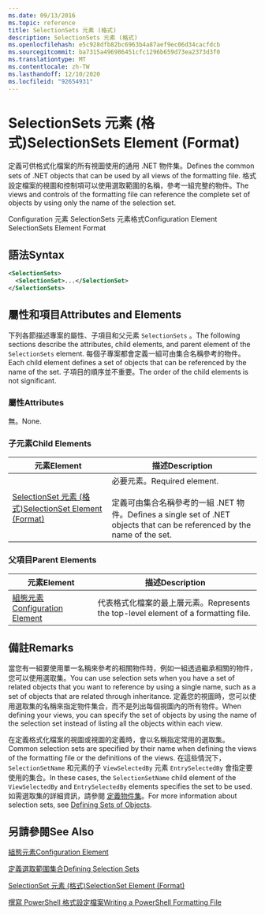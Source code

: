 ```yaml
---
ms.date: 09/13/2016
ms.topic: reference
title: SelectionSets 元素 (格式)
description: SelectionSets 元素 (格式)
ms.openlocfilehash: e5c928dfb82bc6963b4a87aef9ec06d34cacfdcb
ms.sourcegitcommit: ba7315a496986451cfc1296b659d73ea2373d3f0
ms.translationtype: MT
ms.contentlocale: zh-TW
ms.lasthandoff: 12/10/2020
ms.locfileid: "92654931"
---
```

# <a name="selectionsets-element-format"></a><span data-ttu-id="38b83-103">SelectionSets 元素 (格式)</span><span class="sxs-lookup"><span data-stu-id="38b83-103">SelectionSets Element (Format)</span></span>

<span data-ttu-id="38b83-104">定義可供格式化檔案的所有視圖使用的通用 .NET 物件集。</span><span class="sxs-lookup"><span data-stu-id="38b83-104">Defines the common sets of .NET objects that can be used by all views of the formatting file.</span></span> <span data-ttu-id="38b83-105">格式設定檔案的視圖和控制項可以使用選取範圍的名稱，參考一組完整的物件。</span><span class="sxs-lookup"><span data-stu-id="38b83-105">The views and controls of the formatting file can reference the complete set of objects by using only the name of the selection set.</span></span>

<span data-ttu-id="38b83-106">Configuration 元素 SelectionSets 元素格式</span><span class="sxs-lookup"><span data-stu-id="38b83-106">Configuration Element SelectionSets Element Format</span></span>

## <a name="syntax"></a><span data-ttu-id="38b83-107">語法</span><span class="sxs-lookup"><span data-stu-id="38b83-107">Syntax</span></span>

```xml
<SelectionSets>
  <SelectionSet>...</SelectionSet>
</SelectionSets>
```

## <a name="attributes-and-elements"></a><span data-ttu-id="38b83-108">屬性和項目</span><span class="sxs-lookup"><span data-stu-id="38b83-108">Attributes and Elements</span></span>

<span data-ttu-id="38b83-109">下列各節描述專案的屬性、子項目和父元素 `SelectionSets` 。</span><span class="sxs-lookup"><span data-stu-id="38b83-109">The following sections describe the attributes, child elements, and parent element of the `SelectionSets` element.</span></span> <span data-ttu-id="38b83-110">每個子專案都會定義一組可由集合名稱參考的物件。</span><span class="sxs-lookup"><span data-stu-id="38b83-110">Each child element defines a set of objects that can be referenced by the name of the set.</span></span> <span data-ttu-id="38b83-111">子項目的順序並不重要。</span><span class="sxs-lookup"><span data-stu-id="38b83-111">The order of the child elements is not significant.</span></span>

### <a name="attributes"></a><span data-ttu-id="38b83-112">屬性</span><span class="sxs-lookup"><span data-stu-id="38b83-112">Attributes</span></span>

<span data-ttu-id="38b83-113">無。</span><span class="sxs-lookup"><span data-stu-id="38b83-113">None.</span></span>

### <a name="child-elements"></a><span data-ttu-id="38b83-114">子元素</span><span class="sxs-lookup"><span data-stu-id="38b83-114">Child Elements</span></span>

|<span data-ttu-id="38b83-115">元素</span><span class="sxs-lookup"><span data-stu-id="38b83-115">Element</span></span>|<span data-ttu-id="38b83-116">描述</span><span class="sxs-lookup"><span data-stu-id="38b83-116">Description</span></span>|
|-------------|-----------------|
|[<span data-ttu-id="38b83-117">SelectionSet 元素 (格式)</span><span class="sxs-lookup"><span data-stu-id="38b83-117">SelectionSet Element (Format)</span></span>](./selectionset-element-format.md)|<span data-ttu-id="38b83-118">必要元素。</span><span class="sxs-lookup"><span data-stu-id="38b83-118">Required element.</span></span><br /><br /> <span data-ttu-id="38b83-119">定義可由集合名稱參考的一組 .NET 物件。</span><span class="sxs-lookup"><span data-stu-id="38b83-119">Defines a single set of .NET objects that can be referenced by the name of the set.</span></span>|

### <a name="parent-elements"></a><span data-ttu-id="38b83-120">父項目</span><span class="sxs-lookup"><span data-stu-id="38b83-120">Parent Elements</span></span>

|<span data-ttu-id="38b83-121">元素</span><span class="sxs-lookup"><span data-stu-id="38b83-121">Element</span></span>|<span data-ttu-id="38b83-122">描述</span><span class="sxs-lookup"><span data-stu-id="38b83-122">Description</span></span>|
|-------------|-----------------|
|[<span data-ttu-id="38b83-123">組態元素</span><span class="sxs-lookup"><span data-stu-id="38b83-123">Configuration Element</span></span>](./configuration-element-format.md)|<span data-ttu-id="38b83-124">代表格式化檔案的最上層元素。</span><span class="sxs-lookup"><span data-stu-id="38b83-124">Represents the top-level element of a formatting file.</span></span>|

## <a name="remarks"></a><span data-ttu-id="38b83-125">備註</span><span class="sxs-lookup"><span data-stu-id="38b83-125">Remarks</span></span>

<span data-ttu-id="38b83-126">當您有一組要使用單一名稱來參考的相關物件時，例如一組透過繼承相關的物件，您可以使用選取集。</span><span class="sxs-lookup"><span data-stu-id="38b83-126">You can use selection sets when you have a set of related objects that you want to reference by using a single name, such as a set of objects that are related through inheritance.</span></span> <span data-ttu-id="38b83-127">定義您的視圖時，您可以使用選取集的名稱來指定物件集合，而不是列出每個視圖內的所有物件。</span><span class="sxs-lookup"><span data-stu-id="38b83-127">When defining your views, you can specify the set of objects by using the name of the selection set instead of listing all the objects within each view.</span></span>

<span data-ttu-id="38b83-128">在定義格式化檔案的視圖或視圖的定義時，會以名稱指定常用的選取集。</span><span class="sxs-lookup"><span data-stu-id="38b83-128">Common selection sets are specified by their name when defining the views of the formatting file or the definitions of the views.</span></span> <span data-ttu-id="38b83-129">在這些情況下， `SelectionSetName` 和元素的子 `ViewSelectedBy` 元素 `EntrySelectedBy` 會指定要使用的集合。</span><span class="sxs-lookup"><span data-stu-id="38b83-129">In these cases, the `SelectionSetName` child element of the `ViewSelectedBy` and `EntrySelectedBy` elements specifies the set to be used.</span></span> <span data-ttu-id="38b83-130">如需選取集的詳細資訊，請參閱 [定義物件集](./defining-selection-sets.md)。</span><span class="sxs-lookup"><span data-stu-id="38b83-130">For more information about selection sets, see [Defining Sets of Objects](./defining-selection-sets.md).</span></span>

## <a name="see-also"></a><span data-ttu-id="38b83-131">另請參閱</span><span class="sxs-lookup"><span data-stu-id="38b83-131">See Also</span></span>

[<span data-ttu-id="38b83-132">組態元素</span><span class="sxs-lookup"><span data-stu-id="38b83-132">Configuration Element</span></span>](./configuration-element-format.md)

[<span data-ttu-id="38b83-133">定義選取範圍集合</span><span class="sxs-lookup"><span data-stu-id="38b83-133">Defining Selection Sets</span></span>](./defining-selection-sets.md)

[<span data-ttu-id="38b83-134">SelectionSet 元素 (格式)</span><span class="sxs-lookup"><span data-stu-id="38b83-134">SelectionSet Element (Format)</span></span>](./selectionset-element-format.md)

[<span data-ttu-id="38b83-135">撰寫 PowerShell 格式設定檔案</span><span class="sxs-lookup"><span data-stu-id="38b83-135">Writing a PowerShell Formatting File</span></span>](./writing-a-powershell-formatting-file.md)
